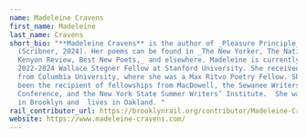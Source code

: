 ```yaml
---
name: Madeleine Cravens
first_name: Madeleine
last_name: Cravens
short_bio: "**Madeleine Cravens** is the author of _Pleasure Principle_
  (Scribner, 2024). Her poems can be found in _The New Yorker, The Nation,
  Kenyon Review, Best New Poets,_ and elsewhere. Madeleine is currently
  2022-2024 Wallace Stegner Fellow at Stanford University. She received her MFA.
  from Columbia University, where she was a Max Ritvo Poetry Fellow. She has
  been the recipient of fellowships from MacDowell, the Sewanee Writers’
  Conference, and the New York State Summer Writers’ Institute.  She was raised
  in Brooklyn and  lives in Oakland. "
rail_contributor_url: https://brooklynrail.org/contributor/Madeleine-Cravens
website: https://www.madeleine-cravens.com/
---
```


